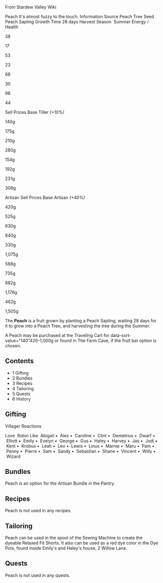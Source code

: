 From Stardew Valley Wiki

Peach It's almost fuzzy to the touch. Information Source Peach Tree Seed Peach Sapling Growth Time 28 days Harvest Season  Summer Energy / Health

38

17

53

23

68

30

98

44

Sell Prices Base Tiller *(+10%)*

140g

175g

210g

280g

154g

192g

231g

308g

Artisan Sell Prices Base Artisan *(+40%)*

420g

525g

630g

840g

330g

1,075g

588g

735g

882g

1,176g

462g

1,505g

The **Peach** is a fruit grown by planting a Peach Sapling, waiting 28 days for it to grow into a Peach Tree, and harvesting the tree during the Summer.

A Peach may be purchased at the Traveling Cart for data-sort-value="140"420–1,000g or found in The Farm Cave, if the fruit bat option is chosen.

## Contents

- 1 Gifting
- 2 Bundles
- 3 Recipes
- 4 Tailoring
- 5 Quests
- 6 History

## Gifting

Villager Reactions

Love  Robin Like  Abigail •  Alex •  Caroline •  Clint •  Demetrius •  Dwarf •  Elliott •  Emily •  Evelyn •  George •  Gus •  Haley •  Harvey •  Jas •  Jodi •  Kent •  Krobus •  Leah •  Leo •  Lewis •  Linus •  Marnie •  Maru •  Pam •  Penny •  Pierre •  Sam •  Sandy •  Sebastian •  Shane •  Vincent •  Willy •  Wizard

## Bundles

Peach is an option for the Artisan Bundle in the Pantry.

## Recipes

Peach is not used in any recipes.

## Tailoring

Peach can be used in the spool of the Sewing Machine to create the dyeable Relaxed Fit Shorts. It also can be used as a red dye color in the Dye Pots, found inside Emily's and Haley's house, 2 Willow Lane.

## Quests

Peach is not used in any quests.